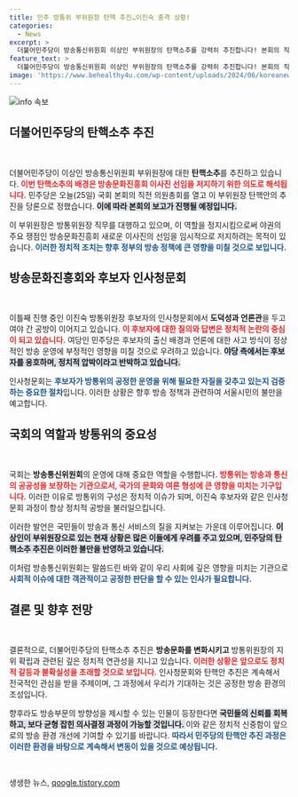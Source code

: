 ```yaml
---
title: 민주 방통위 부위원장 탄핵 추진…이진숙 충격 상황!
categories:
  - News
excerpt: >
  더불어민주당이 방송통신위원회 이상인 부위원장의 탄핵소추를 강력히 추진합니다! 본회의 직전 의원총회에서 의논된 이번 결정, 그 배경과 여야의 격돌을 살펴보세요. 클릭을 놓치지 마세요!
feature_text: >
  더불어민주당이 방송통신위원회 이상인 부위원장의 탄핵소추를 강력히 추진합니다! 본회의 직전 의원총회에서 의논된 이번 결정, 그 배경과 여야의 격돌을 살펴보세요. 클릭을 놓치지 마세요!
image: 'https://www.behealthy4u.com/wp-content/uploads/2024/06/koreanews.jpg'
---
```


<p><img src="https://www.behealthy4u.com/wp-content/uploads/2024/06/koreanews.jpg" alt="info 속보" /></p>

<h2 data-ke-size="size26">더불어민주당의 탄핵소추 추진</h2>

<p data-ke-size="size16">&nbsp;</p>

<p>더불어민주당이 이상인 방송통신위원회 부위원장에 대한 <b>탄핵소추</b>를 추진하고 있습니다. <b><span style="color: #ee2323;">이번 탄핵소추의 배경은 방송문화진흥회 이사진 선임을 저지하기 위한 의도로 해석됩니다.</span></b> 민주당은 오늘(25일) 국회 본회의 직전 의원총회를 열고 이 부위원장 탄핵안의 추진을 당론으로 정했습니다. <b><span style="background-color: #21538527;">이에 따라 본회의 보고가 진행될 예정입니다.</span></b> </p>

<p>이 부위원장은 방통위원장 직무를 대행하고 있으며, 이 역할을 정지시킴으로써 야권의 주요 쟁점인 방송문화진흥회 새로운 이사진의 선임을 임시적으로 저지하려는 목적이 있습니다. <b><span style="color: #1a5490;">이러한 정치적 조치는 향후 정부의 방송 정책에 큰 영향을 미칠 것으로 보입니다.</span></b></p>

<h2 data-ke-size="size26">방송문화진흥회와 후보자 인사청문회</h2>

<p data-ke-size="size16">&nbsp;</p>

<p>이틀째 진행 중인 이진숙 방통위원장 후보자의 인사청문회에서 <b>도덕성과 언론관</b>을 두고 여야 간 공방이 이어지고 있습니다. <b><span style="color: #ee2323;">이 후보자에 대한 질의와 답변은 정치적 논란의 중심이 되고 있습니다.</span></b> 여당인 민주당은 후보자의 출신 배경과 언론에 대한 사고 방식이 정상적인 방송 운영에 부정적인 영향을 미칠 것으로 우려하고 있습니다. <b><span style="background-color: #21538527;">야당 측에서는 후보자를 옹호하며, 정치적 압박이라고 반박하고 있습니다.</span></b></p>

<p>인사청문회는 <b><span style="color: #1a5490;">후보자가 방통위의 공정한 운영을 위해 필요한 자질을 갖추고 있는지 검증하는 중요한 절차</span></b>입니다. 이러한 상황은 향후 방송 정책과 관련하여 서울시민의 불만을 예고합니다.</p>

<h2 data-ke-size="size26">국회의 역할과 방통위의 중요성</h2>

<p data-ke-size="size16">&nbsp;</p>

<p>국회는 <b>방송통신위원회</b>의 운영에 대해 중요한 역할을 수행합니다. <b><span style="color: #ee2323;">방통위는 방송과 통신의 공공성을 보장하는 기관으로서, 국가의 문화와 여론 형성에 큰 영향을 미치는 기구입니다.</span></b> 이러한 이유로 방통위의 구성은 정치적 이슈가 되며, 이진숙 후보자와 같은 인사청문회 과정이 항상 정치적 공방을 불러일으킵니다.</p>

<p>이러한 발언은 국민들이 방송과 통신 서비스의 질을 지켜보는 가운데 이루어집니다. <b><span style="background-color: #21538527;">이상인이 부위원장으로 있는 현재 상황은 많은 이들에게 우려를 주고 있으며, 민주당의 탄핵소추 추진은 이러한 불만을 반영하고 있습니다.</span></b></p>

<p>이처럼 방송통신위원회는 말씀드린 바와 같이 우리 사회에 깊은 영향을 미치는 기관으로 <b><span style="color: #1a5490;">사회적 이슈에 대한 객관적이고 공정한 판단을 할 수 있는 인사가 필요합니다.</span></b> </p>

<h2 data-ke-size="size26">결론 및 향후 전망</h2>

<p data-ke-size="size16">&nbsp;</p>

<p>결론적으로, 더불어민주당의 탄핵소추 추진은 <b>방송문화를 변화시키고</b> 방통위원장의 지위 확립과 관련된 깊은 정치적 연관성을 지니고 있습니다. <b><span style="color: #ee2323;">이러한 상황은 앞으로도 정치적 갈등과 불확실성을 초래할 것으로 보입니다.</span></b> 인사청문회와 탄핵안 추진은 계속해서 전국적인 관심을 받을 주제이며, 그 과정에서 우리가 기대하는 것은 공정한 방송 환경의 조성입니다.</p>

<p>향후라도 방송부문의 방향성을 제시할 수 있는 인물이 등장한다면 <b><span style="background-color: #21538527;">국민들의 신뢰를 회복하고, 보다 균형 잡힌 의사결정 과정이 가능할 것입니다. </span></b> 이와 같은 정치적 신중함이 앞으로의 방송 환경 개선에 기여할 수 있기를 바랍니다. <b><span style="color: #1a5490;">따라서 민주당의 탄핵안 추진 과정은 이러한 환경을 바탕으로 계속해서 변동이 있을 것으로 예상됩니다.</span></b> </p>

<p data-ke-size="size16">&nbsp;</p>
생생한 뉴스, <a href="https://qoogle.tistory.com" rel="dofollow">qoogle.tistory.com</a>


